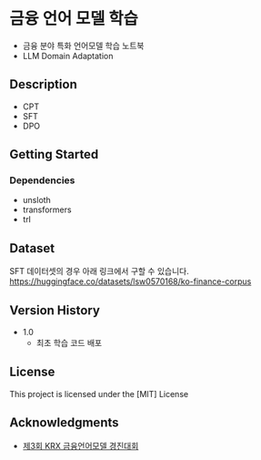 # 금융 언어 모델 학습
- 금융 분야 특화 언어모델 학습 노트북
- LLM Domain Adaptation

## Description
- CPT
- SFT
- DPO

## Getting Started

### Dependencies

* unsloth
* transformers
* trl


## Dataset

SFT 데이터셋의 경우 아래 링크에서 구할 수 있습니다.
<br>
<a href="https://huggingface.co/datasets/lsw0570168/ko-finance-corpus">https://huggingface.co/datasets/lsw0570168/ko-finance-corpus</a>

## Version History

* 1.0
  * 최초 학습 코드 배포

## License

This project is licensed under the [MIT] License

## Acknowledgments
* [제3회 KRX 금융언어모델 경진대회](https://krxbench.koscom.co.kr/home/main)
